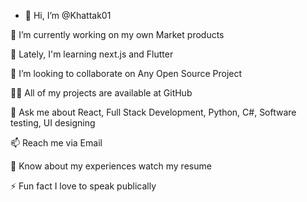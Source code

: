 - 👋 Hi, I’m @Khattak01

🔭 I’m currently working on my own Market products

🌱 Lately, I'm learning next.js and Flutter

👯 I’m looking to collaborate on Any Open Source Project

👨‍💻 All of my projects are available at GitHub

💬 Ask me about React, Full Stack Development, Python, C#, Software testing, UI designing 

📫 Reach me via Email

📄 Know about my experiences watch my resume

⚡ Fun fact I love to speak publically
